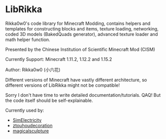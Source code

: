 # LibRikka

Rikka0w0's code library for Minecraft Modding, contains helpers and templates 
for constructing blocks and items, texture loading, networking, 
coded 3D models (BakedQuads generator), advanced texture loader and math helper function.

Presented by the Chinese Institution of Scientific Minecraft Mod (CISM)

Currently Support:
Minecraft 1.11.2, 1.12.2 and 1.15.2

Author: Rikka0w0 (小六花)

Different versions of Minecraft have vastly different architecture, so different versions of LibRikka might not be compatible!

Sorry I don't have time to write detailed documentation/tutorials. QAQ! 
But the code itself should be self-explainable.

Currently used by:
* [SimElectricity](https://github.com/RoyalAliceAcademyOfSciences/SimElectricity)
* [ztouhoudecoration](https://github.com/rikka0w0/ztouhoudecoration)
* [magicalsculpture](https://github.com/rikka0w0/magicalsculpture)